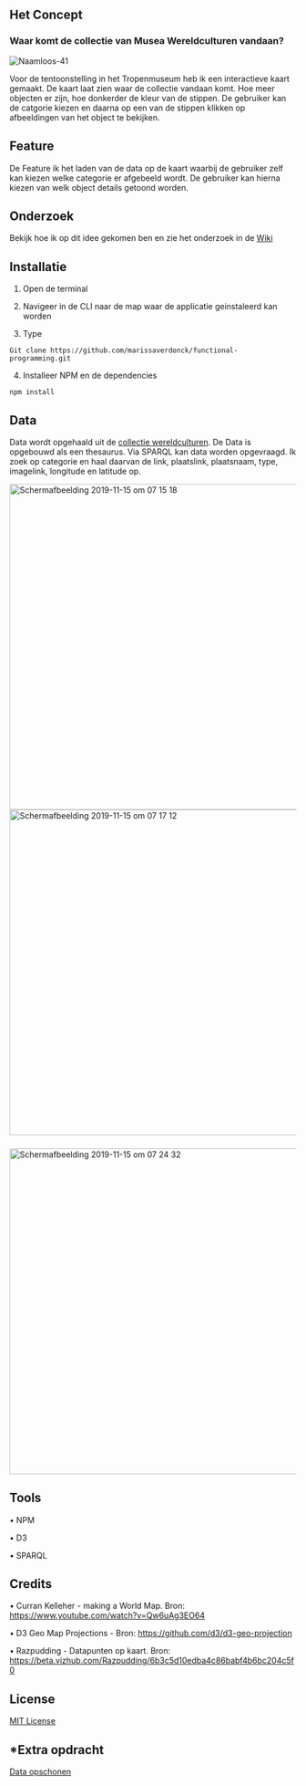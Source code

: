 ## Het Concept

### Waar komt de collectie van Musea Wereldculturen vandaan?
![Naamloos-41](https://user-images.githubusercontent.com/43657951/68856388-a93cda80-06e0-11ea-88f0-bf5ab127015d.png)

Voor de tentoonstelling in het Tropenmuseum heb ik een interactieve kaart gemaakt. De kaart laat zien waar de collectie vandaan komt. Hoe meer objecten er zijn, hoe donkerder de kleur van de stippen. De gebruiker kan de catgorie kiezen en daarna op een van de stippen klikken op afbeeldingen van het object te bekijken.

## Feature 
De Feature ik het laden van de data op de kaart waarbij de gebruiker zelf kan kiezen welke categorie er afgebeeld wordt.
De gebruiker kan hierna kiezen van welk object details getoond worden.

## Onderzoek
Bekijk hoe ik op dit idee gekomen ben en zie het onderzoek in de [Wiki](https://github.com/marissaverdonck/functional-programming/wiki)

## Installatie
1. Open de terminal

2. Navigeer in de CLI naar de map waar de applicatie geinstaleerd kan worden

3. Type <br/>
```
Git clone https://github.com/marissaverdonck/functional-programming.git
```

4. Installeer NPM en de dependencies<br/>
```
npm install
```

## Data
Data wordt opgehaald uit de [collectie wereldculturen](https://collectie.wereldculturen.nl). De Data is opgebouwd als een thesaurus. Via SPARQL kan data worden opgevraagd. Ik zoek op categorie en haal daarvan de link, plaatslink, plaatsnaam, type, imagelink, longitude en latitude op.

<img width="571" alt="Schermafbeelding 2019-11-15 om 07 15 18" src="https://user-images.githubusercontent.com/43657951/68921171-1a7b9c80-0778-11ea-985d-220e9d0edf35.png">

<img width="571" alt="Schermafbeelding 2019-11-15 om 07 17 12" src="https://user-images.githubusercontent.com/43657951/68921170-1a7b9c80-0778-11ea-899a-43db49ca3bb0.png">

###
<img width="571" alt="Schermafbeelding 2019-11-15 om 07 24 32" src="https://user-images.githubusercontent.com/43657951/68921425-ff5d5c80-0778-11ea-8364-049b1997a8a2.png">

## Tools

• NPM

• D3

• SPARQL

## Credits

• Curran Kelleher - making a World Map. Bron: https://www.youtube.com/watch?v=Qw6uAg3EO64

• D3 Geo Map Projections - Bron: https://github.com/d3/d3-geo-projection

• Razpudding - Datapunten op kaart. Bron: https://beta.vizhub.com/Razpudding/6b3c5d10edba4c86babf4b6bc204c5f0

## License
[MIT License](https://github.com/marissaverdonck/functional-programming/blob/master/license)

## *Extra opdracht
[Data opschonen](https://github.com/marissaverdonck/functional-programming/wiki/Week-1/_edit#extra-opdracht-data-opschonen)





